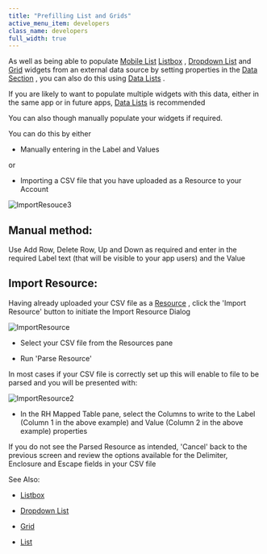```yaml
---
title: "Prefilling List and Grids"
active_menu_item: developers
class_name: developers
full_width: true
---
```



As well as being able to populate [Mobile List](mobile/list) [Listbox](common/listbox) , [Dropdown List](common/dropdown-list) and [Grid](advanced/grid) widgets from an external data source by setting properties in the [Data Section](../product-guide/advanced-features/data-integration,-reporting-dashboards/data-section-properties/index) , you can also do this using [Data Lists](../product-guide/advanced-features/data-lists-management/index) .

If you are likely to want to populate multiple widgets with this data, either in the same app or in future apps, [Data Lists](../product-guide/advanced-features/data-lists-management/index) is recommended

You can also though manually populate your widgets if required.

You can do this by either

 - Manually entering in the Label and Values

or

 - Importing a CSV file that you have uploaded as a Resource to your Account

![ImportResouce3](/img/docs/importresouce3.zoom63.png)

## Manual method:

Use Add Row, Delete Row, Up and Down as required and enter in the required Label text (that will be visible to your app users) and the Value

## Import Resource:

Having already uploaded your CSV file as a [Resource](../product-guide/the-console/console-tabs/resources) , click the 'Import Resource' button to initiate the Import Resource Dialog

![ImportResource](/img/docs/importresource.zoom62.png)

 - Select your CSV file from the Resources pane

 - Run 'Parse Resource'

In most cases if your CSV file is correctly set up this will enable to file to be parsed and you will be presented with:

![ImportResource2](/img/docs/importresource2.zoom65.png)

 - In the RH Mapped Table pane, select the Columns to write to the Label (Column 1 in the above example) and Value (Column 2 in the above example) properties

If you do not see the Parsed Resource as intended, 'Cancel' back to the previous screen and review the options available for the Delimiter, Enclosure and Escape fields in your CSV file

See Also:

 - [Listbox](common/listbox)

 - [Dropdown List](common/dropdown-list)

 - [Grid](advanced/grid)

 - [List](mobile/list)

